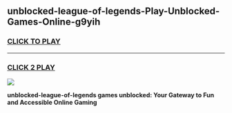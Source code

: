 
## unblocked-league-of-legends-Play-Unblocked-Games-Online-g9yih
<h3>
<a href="https://premium76.site?title=unblocked-league-of-legends&ref=25A">CLICK TO PLAY</a></h3>
<hr>

<h3>
<a href="https://premium76.site?title=unblocked-league-of-legends&ref=25A">CLICK 2 PLAY</a>
  
</h3>

<a href="https://premium76.site?title=unblocked-league-of-legends&ref=25A"><img src="https://clearcache.store/games.png"></a>


**unblocked-league-of-legends games unblocked: Your Gateway to Fun and Accessible Online Gaming**
